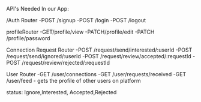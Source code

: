 API's Needed In our App:

/Auth Router
-POST /signup
-POST /login
-POST /logout

profileRouter
-GET/profile/view
-PATCH/profile/edit
-PATCH /profile/password

Connection Request Router
-POST /request/send/interested/:userId
-POST /request/send/ignored/:userId
-POST /request/review/accepted/:requestId
-POST /request/review/rejected/:requestId

User Router
-GET /user/connections
-GET /user/requests/received
-GET /user/feed - gets the profile of other users on platform

status: Ignore,Interested, Accepted,Rejected